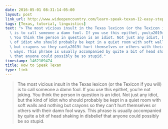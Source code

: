```yaml
---
date: 2016-05-01 08:31:14-05:00
layout: post
link_url: http://www.wideopencountry.com/learn-speak-texan-12-easy-steps/
tags: [Texas, tutorial, linguistics]
text: "> The most vicious insult in the Texas lexicon (or the Texicon if you will)\
  \ is to call someone a damn fool. If you use this epithet, you\u2019re not joking.\
  \ You think the person in question is an idiot. Not just any idiot, but the kind\
  \ of idiot who should probably be kept in a quiet room with soft walls and nothing\
  \ but crayons so they can\u2019t hurt themselves or others with their damn fool\
  \ ways. This phrase is usually accompanied by quite a bit of head shaking in disbelief\
  \ that anyone could possibly be so stupid."
timestamp: 1462109474
title: How to Speak Texan
type: link
---
```

> The most vicious insult in the Texas lexicon (or the Texicon if you will) is to call someone a damn fool. If you use this epithet, you’re not joking. You think the person in question is an idiot. Not just any idiot, but the kind of idiot who should probably be kept in a quiet room with soft walls and nothing but crayons so they can’t hurt themselves or others with their damn fool ways. This phrase is usually accompanied by quite a bit of head shaking in disbelief that anyone could possibly be so stupid.
